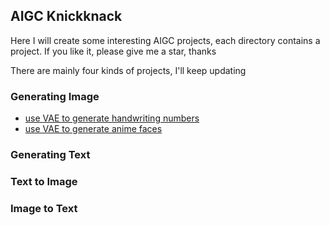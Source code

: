 ## AIGC Knickknack
Here I will create some interesting AIGC projects, each directory contains a project. If you like it, please give me a star, thanks

There are mainly four kinds of projects, I'll keep updating

### Generating Image
- [use VAE to generate handwriting numbers](VAE_MINIST)
- [use VAE to generate anime faces](VAE_ANIME)

### Generating Text

### Text to Image

### Image to Text